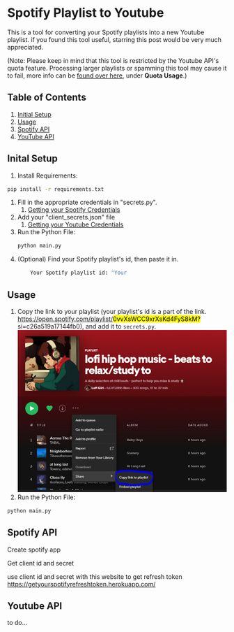 # Spotify Playlist to Youtube
 This is a tool for converting your Spotify playlists into a new Youtube playlist. if you found this tool useful, starring this post would be very much appreciated. 

(Note: Please keep in mind that this tool is restricted by the Youtube API's quota feature. Processing larger playlists or spamming this tool may cause it to fail, more info can be [found over here](https://developers.google.com/youtube/v3/getting-started), under **Quota Usage**.)

## Table of Contents
1. [Initial Setup](#setup)
1. [Usage](#usage)
1. [Spotify API](##spotify)
1. [YouTube API](#youtube)

## Inital Setup <a name="setup"></a>
1. Install Requirements:
```bash
pip install -r requirements.txt
```
1. Fill in the appropriate credentials in "secrets.py". 
    1. [Getting your Spotify Credentials](##spotify)
1. Add your "client_secrets.json" file 
    1. [Getting your Youtube Credentials](##youtube)
1. Run the Python File:
    ```bash
    python main.py
    ```
1. (Optional) Find your Spotify playlist's id, then paste it in. 
    ```bash
        Your Spotify playlist id: "Your 
    ```

## Usage <a name="usage"></a>
1. Copy the link to your playlist (your playlist's id is a part of the link. https://open.spotify.com/playlist/<mark>0vvXsWCC9xrXsKd4FyS8kM?</mark>si=c26a519a17144fb0), and add it to `secrets.py`.
![Copy Spotify Playlist Id](assets\copyid.PNG)
2. Run the Python File:
```bash
python main.py
```

## Spotify API <a name="spotify"></a>

Create spotify app

Get client id and secret

use client id and secret with this website to get refresh token
https://getyourspotifyrefreshtoken.herokuapp.com/

<a name="youtube"></a>
## Youtube API 
to do...
